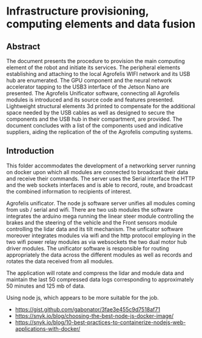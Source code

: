 # Infrastructure provisioning, computing elements and data fusion

## Abstract

The document presents the procedure to provision the main computing element of the robot and initiate its services. The peripheral elements establishing and attaching to the local Agrofelis WIFI network and its USB hub are enumerated. The GPU component and the neural network accelerator tapping to the USB3 interface of the Jetson Nano are presented. The Agrofelis Unificator software, connecting all Agrofelis modules is introduced and its source code and features presented. Lightweight structural elements 3d printed to compensate for the additional space needed by the USB cables as well as designed to secure the components and the USB hub in their compartment, are provided. The document concludes with a list of the components used and indicative suppliers, aiding the replication of the of the Agrofelis computing systems.

## Introduction






This folder accommodates the development of a networking server running on docker 
upon which all modules are connected to broadcast their data and receive their commands. 
The server uses the Serial interface the HTTP and the web sockets interfaces and is able to 
record, route, and broadcast the combined information to recipients of interest.


Agrofelis unificator. The node js software server unifies all modules coming from usb / serial and wifi. There are two usb modules the software integrates the arduino mega running the linear steer module controlling the brakes and the steering of the vehicle and the Front sensors module controlling the lidar data and its tilt mechanism.
The unficator software moreover integrates modules via wifi and the http protocol employing in the two wifi power relay modules as via websockets the two dual motor hub driver modules.
The unificator software is responsible for routing appropriately the data across the different modules as well as records and rotates the data received from all modules.

The application will rotate and compress the lidar and module data and maintain the last 50 compressed data logs corresponding to approximately 50 minutes and 125 mb of data.


Using node js, which appears to be more suitable for the job.


- https://gist.github.com/gabonator/3fae3e455c9d7518af71
- https://snyk.io/blog/choosing-the-best-node-js-docker-image/
- https://snyk.io/blog/10-best-practices-to-containerize-nodejs-web-applications-with-docker/

